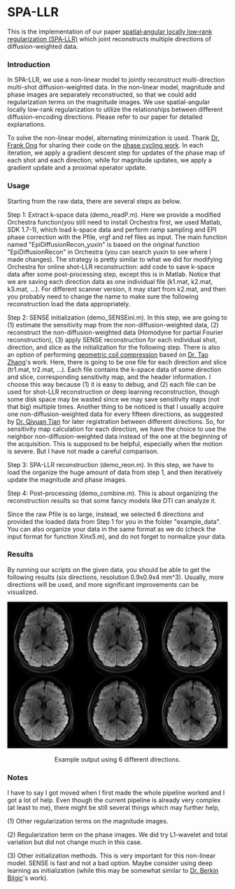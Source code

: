 # SPA-LLR
This is the implementation of our paper [spatial‐angular locally low‐rank regularization (SPA‐LLR)](https://onlinelibrary.wiley.com/doi/full/10.1002/mrm.28025) which joint reconstructs multiple directions of diffusion-weighted data.

### Introduction

In SPA-LLR, we use a non-linear model to jointly reconstruct multi-direction multi-shot diffusion-weighted data. In the non-linear model, magnitude and phase images are separately reconstructed, so that we could add regularization terms on the magnitude images. We use spatial-angular locally low-rank regularization to utilize the relationships between different diffusion-encoding directions. Please refer to our paper for detailed explanations. 

To solve the non-linear model, alternating minimization is used. Thank [Dr. Frank Ong](https://profiles.stanford.edu/210728) for sharing their code on the [phase cycling work](https://onlinelibrary.wiley.com/doi/full/10.1002/mrm.27011). In each iteration, we apply a gradient descent step for updates of the phase map of each shot and each direction; while for magnitude updates, we apply a gradient update and a proximal operator update. 

### Usage

Starting from the raw data, there are several steps as below.

Step 1: Extract k-space data (demo_readP.m). Here we provide a modified Orchestra function(you still need to install Orchestra first, we used Matlab, SDK 1.7-1), which load k-space data and perform ramp sampling and EPI phase correction with the Pfile, vrgf and ref files as input. The main function named "EpiDiffusionRecon_yuxin" is based on the original function "EpiDiffusionRecon" in Orchestra (you can search yuxin to see where I made changes). The strategy is pretty similar to what we did for modifying Orchestra for online shot-LLR reconstruction: add code to save k-space data after some post-processing step, except this is in Matlab. Notice that we are saving each direction data as one individual file (k1.mat, k2.mat, k3.mat, ...). For different scanner version, it may start from k2.mat, and then you probably need to change the name to make sure the following reconstruction load the data appropriately. 

Step 2: SENSE initialization (demo_SENSEini.m). In this step, we are going to (1) estimate the sensitivity map from the non-diffusion-weighted data, (2) reconstruct the non-diffusion-weighted data (Homodyne for partial Fourier reconstruction), (3) apply SENSE reconstruction for each individual shot, direction, and slice as the initialization for the following step. There is also an option of performing [geometric coil compression](https://onlinelibrary.wiley.com/doi/full/10.1002/mrm.24267) based on [Dr. Tao Zhang](http://mrsrl.stanford.edu/~tao/)'s work. Here, there is going to be one file for each direction and slice (tr1.mat, tr2.mat, ...). Each file contains the k-space data of some direction and slice, corresponding sensitivity map, and the header information. I choose this way because (1) it is easy to debug, and (2) each file can be used for shot-LLR reconstruction or deep learning reconstruction, though some disk space may be wasted since we may save sensitivity maps (not that big) multiple times. Another thing to be noticed is that I usually acquire one non-diffusion-weighted data for every fifteen directions, as suggested by [Dr. Qiyuan Tian](https://www.nmr.mgh.harvard.edu/user/4287093) for later registration between different directions. So, for sensitivity map calculation for each direction, we have the choice to use the neighbor non-diffusion-weighted data instead of the one at the beginning of the acquisition. This is supposed to be helpful, especially when the motion is severe. But I have not made a careful comparison.

Step 3: SPA-LLR reconstruction (demo_reon.m). In this step, we have to load the organize the huge amount of data from step 1, and then iteratively update the magnitude and phase images.

Step 4: Post-processing (demo_combine.m). This is about organizing the reconstruction results so that some fancy models like DTI can analyze it.

Since the raw Pfile is so large, instead, we selected 6 directions and provided the loaded data from Step 1 for you in the folder "example_data". You can also organize your data in the same format as we do (check the input format for function Xinx5.m), and do not forget to normalize your data.

### Results
By running our scripts on the given data, you should be able to get the following results (six directions, resolution 0.9x0.9x4 mm^3). Usually, more directions will be used, and more significant improvements can be visualized.

<div align="center">
  <img = src="Results.png" width=“300px” />
  <p>Example output using 6 different directions.</p>
</div>

### Notes
I have to say I got moved when I first made the whole pipeline worked and I got a lot of help. Even though the current pipeline is already very complex (at least to me), there might be still several things which may further help,

(1) Other regularization terms on the magnitude images.

(2) Regularization term on the phase images. We did try L1-wavelet and total variation but did not change much in this case. 

(3) Other initialization methods. This is very important for this non-linear model. SENSE is fast and not a bad option. Maybe consider using deep learning as initialization (while this may be somewhat similar to [Dr. Berkin Bilgic](https://www.nmr.mgh.harvard.edu/~berkin/index.html)'s work).

